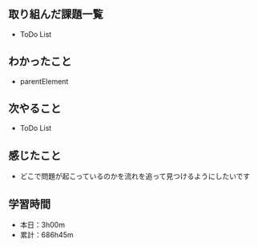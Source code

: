 ## 取り組んだ課題一覧
- ToDo List
## わかったこと
- parentElement
## 次やること
- ToDo List
## 感じたこと
- どこで問題が起こっているのかを流れを追って見つけるようにしたいです
## 学習時間
- 本日：3h00m
- 累計：686h45m

